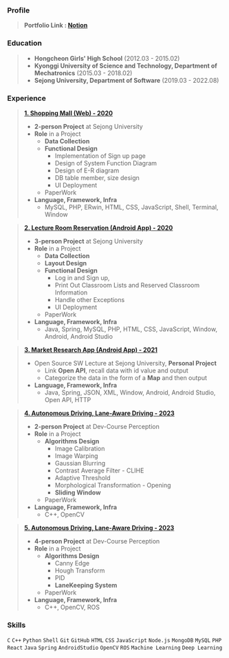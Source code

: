 ### Profile

> ****Portfolio Link : <a href = https://www.notion.so/J-s-Portfolio-0e818bc5e9904f428b1d222e8dbee99a>Notion</a>**** 


### Education

> - **Hongcheon Girls' High School** (2012.03 - 2015.02)
> - **Kyonggi University of Science and Technology, Department of Mechatronics** (2015.03 - 2018.02)
> - **Sejong University, Department of Software** (2019.03 - 2022.08)


### Experience

> ****<a href = https://www.notion.so/Shopping-Mall-Web-a4eaa04ac1464732891c015031fe73ae>1. Shopping Mall (Web) - 2020</a>****
> 
> - **2-person Project** at Sejong University
> - **Role** in a Project
>     - **Data Collection**
>     - **Functional Design**
>         - Implementation of Sign up page
>         - Design of System Function Diagram
>         - Design of E-R diagram
>         - DB table member, size design
>         - UI Deployment
>     - PaperWork
> - **Language, Framework, Infra**
>     - MySQL, PHP, ERwin, HTML, CSS, JavaScript, Shell, Terminal, Window

> ****<a href = https://www.notion.so/Lecture-Room-Reservation-Android-APP-467023061c094f748a8abb184f0dade5>2. Lecture Room Reservation (Android App) - 2020</a>****
> 
> - **3-person Project** at Sejong University
> - **Role** in a Project
>     - **Data Collection**
>     - **Layout Design**
>     - **Functional Design**
>         - Log in and Sign up,
>         - Print Out Classroom Lists and Reserved Classroom Information
>         - Handle other Exceptions
>         - UI Deployment
>     - PaperWork
> - **Language, Framework, Infra**
>     - Java, Spring, MySQL, PHP, HTML, CSS, JavaScript, Window, Android, Android Studio

> ****<a href = https://www.notion.so/Market-Research-Android-APP-f175fe5f6a2749378a3a75a9d0ada32b>3. Market Research App (Android App) - 2021</a>****
> 
> - Open Source SW Lecture at Sejong University, **Personal Project**
>     - Link **Open API**, recall data with id value and output
>     - Categorize the data in the form of a **Map** and then output
> - **Language, Framework, Infra**
>     - Java, Spring, JSON, XML, Window, Android, Android Studio, Open API, HTTP

> ****<a href = https://www.notion.so/Online-Xycar-Drive-85248b2069b049159c92788a1746529c>4. Autonomous Driving, Lane-Aware Driving - 2023</a>****
> 
> - **2-person Project** at Dev-Course Perception
> - **Role** in a Project
>     - **Algorithms Design**
>         - Image Calibration
>         - Image Warping
>         - Gaussian Blurring
>         - Contrast Average Filter - CLIHE
>         - Adaptive Threshold
>         - Morphological Transformation - Opening
>         - **Sliding Window**
>     - PaperWork
> - **Language, Framework, Infra**
>     - C++, OpenCV

> ****<a href = https://www.notion.so/Offline-Xycar-Drive-b395e5a9a12b4458b6e1705aa91a4116>5. Autonomous Driving, Lane-Aware Driving - 2023</a>****
> 
> - **4-person Project** at Dev-Course Perception
> - **Role** in a Project
>     - **Algorithms Design**
>         - Canny Edge
>         - Hough Transform
>         - PID
>         - **LaneKeeping System**
>     - PaperWork
> - **Language, Framework, Infra**
>     - C++, OpenCV, ROS


### Skills

`C` `C++` `Python` `Shell` `Git` `GitHub` 
`HTML` `CSS` `JavaScript` `Node.js` `MongoDB` `MySQL` `PHP` `React` 
`Java` `Spring` `AndroidStudio` 
`OpenCV` `ROS` `Machine Learning` `Deep Learning`
